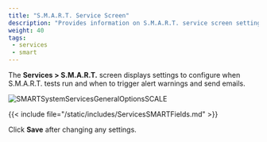 ```yaml
---
title: "S.M.A.R.T. Service Screen"
description: "Provides information on S.M.A.R.T. service screen settings."
weight: 40
tags:
 - services
 - smart
---
```


The **Services > S.M.A.R.T.** screen displays settings to configure when S.M.A.R.T. tests run and when to trigger alert warnings and send emails.

![SMARTSystemServicesGeneralOptionsSCALE](/images/SCALE/SystemSettings/SMARTSystemServicesGeneralOptionsSCALE.png "Services S.M.A.R.T. Options")

{{< include file="/static/includes/ServicesSMARTFields.md" >}}

Click **Save** after changing any settings.
